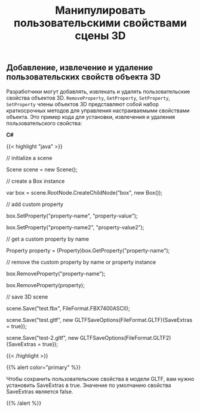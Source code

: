 ﻿---
title: Манипулировать пользовательскими свойствами сцены 3D
type: docs
weight: 80
url: /ru/net/manipulate-custom-properties-of-a-3d-scene/
description: Разработчики могут добавлять, извлекать и удалять пользовательские свойства объектов 3D. RemoveProperty, GetProperty, SetProperty членов объектов 3D-это набор методов с короткими ручками для управления настраиваемыми свойствами объекта.
---
## **Добавление, извлечение и удаление пользовательских свойств объекта 3D**
Разработчики могут добавлять, извлекать и удалять пользовательские свойства объектов 3D. `RemoveProperty`, `GetProperty`, `SetProperty`, `SetProperty` члены объектов 3D представляют собой набор краткосрочных методов для управления настраиваемыми свойствами объекта. Это пример кода для установки, извлечения и удаления пользовательского свойства:

**C#**

{{< highlight "java" >}}

 // initialize a scene 

Scene scene = new Scene();

// create a Box instance

var box = scene.RootNode.CreateChildNode("box", new Box());

// add custom property

box.SetProperty("property-name", "property-value");

box.SetProperty("property-name2", "property-value2");

// get a custom property by name

Property property = (Property)box.GetProperty("property-name");

// remove the custom property by name or property instance

box.RemoveProperty("property-name");

box.RemoveProperty(property);

// save 3D scene

scene.Save("test.fbx", FileFormat.FBX7400ASCII);

scene.Save("test.gltf", new GLTFSaveOptions(FileFormat.GLTF){SaveExtras = true});

scene.Save("test-2.gltf", new GLTFSaveOptions(FileFormat.GLTF2){SaveExtras = true});

{{< /highlight >}}

{{% alert color="primary" %}} 

Чтобы сохранить пользовательские свойства в модели GLTF, вам нужно установить SaveExtras в true. Значение по умолчанию свойства SaveExtras является false.

{{% /alert %}}
